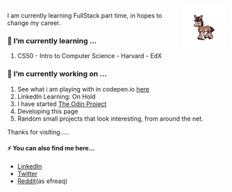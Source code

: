 <img align="right" src="https://raw.githubusercontent.com/PokeAPI/sprites/master/sprites/pokemon/749.png" width="100" height="100">
<p>I am currently learning FullStack part time, in hopes to change my career.</p>
<h3>🌱 I’m currently learning ...</h3>
<ol>
    <li>CS50 - Intro to Computer Science - Harvard - EdX </li>
</ol>

<h3>🔭 I’m currently working on ...</h3>
<ol>
    <li>See what i am playing with in codepen.io <a target="_blank" href="https://codepen.io/emwiewiora">here</a></li>
    <li>LinkedIn Learning: On Hold</li>
    <li>I have started <a href="https://www.theodinproject.com/">The Odin Project</a></li>
    <li>Developing this page</li>
    <li>Random small projects that look interesting, from around the net.</li>
</ol>

<p>Thanks for visiting.....</p>

<h4>⚡ You can also find me here...</h4>
<ul>
    <li><a href="https://www.linkedin.com/in/ewiewiora">LinkedIn</a></li>
    <li><a href="https://twitter.com/emwiewiora">Twitter</a></li>
    <li><a href="https://www.reddit.com/user/efreaq">Reddit</a>(as efreaq)</li>
</ul> 
